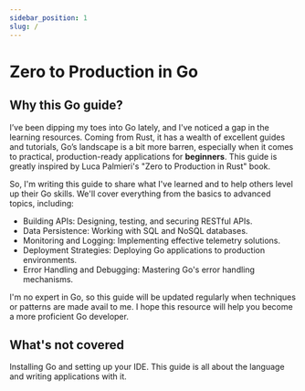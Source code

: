 ```yaml
---
sidebar_position: 1
slug: /
---
```


# Zero to Production in Go

## Why this Go guide?

I’ve been dipping my toes into Go lately, and I've noticed a gap in the learning resources. Coming from Rust, it has a wealth of excellent guides and tutorials, Go’s landscape is a bit more barren, especially when it comes to practical, production-ready applications for **beginners**. This guide is greatly inspired by Luca Palmieri's "Zero to Production in Rust" book.

So, I'm writing this guide to share what I've learned and to help others level up their Go skills. We'll cover everything from the basics to advanced topics, including:

* Building APIs: Designing, testing, and securing RESTful APIs.
* Data Persistence: Working with SQL and NoSQL databases.
* Monitoring and Logging: Implementing effective telemetry solutions.
* Deployment Strategies: Deploying Go applications to production environments.
* Error Handling and Debugging: Mastering Go's error handling mechanisms.

I'm no expert in Go, so this guide will be updated regularly when techniques or patterns are made avail to me. I hope this resource will help you become a more proficient Go developer.

## What's not covered

Installing Go and setting up your IDE. This guide is all about the language and writing applications with it.